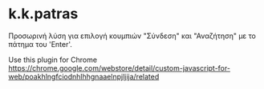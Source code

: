 # k.k.patras
Προσωρινή λύση για επιλογή κουμπιών "Σύνδεση" και "Αναζήτηση" με το πάτημα του 'Enter'.


Use this plugin for Chrome
https://chrome.google.com/webstore/detail/custom-javascript-for-web/poakhlngfciodnhlhhgnaaelnpjljija/related
